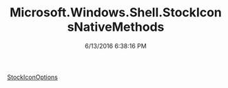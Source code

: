 ﻿---
title: Microsoft.Windows.Shell.StockIconsNativeMethods
date: 6/13/2016 6:38:16 PM
---

[StockIconOptions](T-Microsoft.Windows.Shell.StockIconsNativeMethods.StockIconOptions.html)
